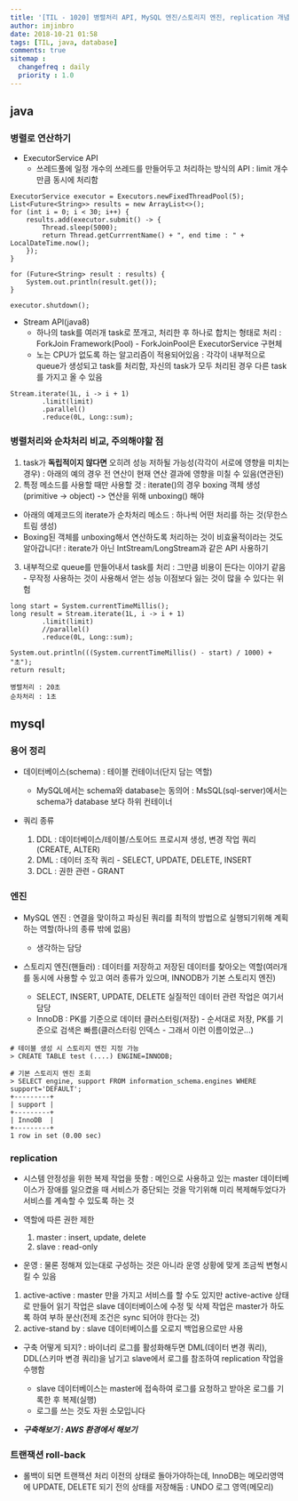 ```yaml
---
title: '[TIL - 1020] 병렬처리 API, MySQL 엔진/스토리지 엔진, replication 개념, 롤백하려면 어디에 저장?'
author: imjinbro
date: 2018-10-21 01:58
tags: [TIL, java, database]
comments: true
sitemap :
  changefreq : daily
  priority : 1.0
---
```

  
## java
### 병렬로 연산하기
* ExecutorService API 
  * 쓰레드풀에 일정 개수의 쓰레드를 만들어두고 처리하는 방식의 API : limit 개수만큼 동시에 처리함
  
~~~
ExecutorService executor = Executors.newFixedThreadPool(5);
List<Future<String>> results = new ArrayList<>();
for (int i = 0; i < 30; i++) {
    results.add(executor.submit() -> {
        Thread.sleep(5000);
        return Thread.getCurrrentName() + ", end time : " + LocalDateTime.now();
    });    
}

for (Future<String> result : results) {
    System.out.println(result.get());
}

executor.shutdown();
~~~
  
* Stream API(java8)
   * 하나의 task를 여러개 task로 쪼개고, 처리한 후 하나로 합치는 형태로 처리 : ForkJoin Framework(Pool) - ForkJoinPool은 ExecutorService 구현체
   * 노는 CPU가 없도록 하는 알고리즘이 적용되어있음 : 각각이 내부적으로 queue가 생성되고 task를 처리함, 자신의 task가 모두 처리된 경우 다른 task를 가지고 올 수 있음

~~~
Stream.iterate(1L, i -> i + 1)
        .limit(limit)
        .parallel()
        .reduce(0L, Long::sum);
~~~

### 병렬처리와 순차처리 비교, 주의해야할 점
1. task가 **독립적이지 않다면** 오히려 성능 저하될 가능성(각각이 서로에 영향을 미치는 경우) : 아래의 예의 경우 전 연산이 현재 연산 결과에 영향을 미칠 수 있음(연관된)
2. 특정 메소드를 사용할 때만 사용할 것 : iterate()의 경우 boxing 객체 생성(primitive -> object) -> 연산을 위해 unboxing() 해야
  * 아래의 예제코드의 iterate가 순차처리 메소드 : 하나씩 어떤 처리를 하는 것(무한스트림 생성)
  * Boxing된 객체를 unboxing해서 연산하도록 처리하는 것이 비효율적이라는 것도 알아갑니다! : iterate가 아닌 IntStream/LongStream과 같은 API 사용하기
  
3. 내부적으로 queue를 만들어내서 task를 처리 : 그만큼 비용이 든다는 이야기 같음 - 무작정 사용하는 것이 사용해서 얻는 성능 이점보다 잃는 것이 많을 수 있다는 위험
  
~~~
long start = System.currentTimeMillis();
long result = Stream.iterate(1L, i -> i + 1)
        .limit(limit)
        //parallel()
        .reduce(0L, Long::sum);

System.out.println(((System.currentTimeMillis() - start) / 1000) + "초");
return result;

병렬처리 : 20초
순차처리 : 1초
~~~
  
## mysql
### 용어 정리
* 데이터베이스(schema) : 테이블 컨테이너(단지 담는 역할)
  * MySQL에서는 schema와 database는 동의어 : MsSQL(sql-server)에서는 schema가 database 보다 하위 컨테이너
  
* 쿼리 종류
  1. DDL : 데이터베이스/테이블/스토어드 프로시져 생성, 변경 작업 쿼리(CREATE, ALTER)
  2. DML : 데이터 조작 쿼리 - SELECT, UPDATE, DELETE, INSERT
  3. DCL : 권한 관련 - GRANT
  
### 엔진
* MySQL 엔진 : 연결을 맞이하고 파싱된 쿼리를 최적의 방법으로 실행되기위해 계획하는 역할(하나의 종류 밖에 없음)
  * 생각하는 담당

* 스토리지 엔진(핸들러) : 데이터를 저장하고 저장된 데이터를 찾아오는 역할(여러개를 동시에 사용할 수 있고 여러 종류가 있으며, INNODB가 기본 스토리지 엔진)
  * SELECT, INSERT, UPDATE, DELETE 실질적인 데이터 관련 작업은 여기서 담당
  * InnoDB : PK를 기준으로 데이터 클러스터링(저장) - 순서대로 저장, PK를 기준으로 검색은 빠름(클러스터링 인덱스 - 그래서 이런 이름이었군...)
  
~~~
# 테이블 생성 시 스토리지 엔진 지정 가능
> CREATE TABLE test (....) ENGINE=INNODB;

# 기본 스토리지 엔진 조회
> SELECT engine, support FROM information_schema.engines WHERE support='DEFAULT';
+---------+
| support |
+---------+
| InnoDB  |
+---------+
1 row in set (0.00 sec)
~~~
  
### replication
* 시스템 안정성을 위한 복제 작업을 뜻함 : 메인으로 사용하고 있는 master 데이터베이스가 장애를 일으켰을 때 서비스가 중단되는 것을 막기위해 미리 복제해두었다가 서비스를 계속할 수 있도록 하는 것

* 역할에 따른 권한 제한
  1. master : insert, update, delete
  2. slave : read-only

* 운영 : 물론 정해져 있는대로 구성하는 것은 아니라 운영 상황에 맞게 조금씩 변형시킬 수 있음
 1. active-active : master 만을 가지고 서비스를 할 수도 있지만 active-active 상태로 만들어 읽기 작업은 slave 데이터베이스에 수정 및 삭제 작업은 master가 하도록 하여 부하 분산(전제 조건은 sync 되어야 한다는 것)
 2. active-stand by : slave 데이터베이스를 오로지 백업용으로만 사용
  
* 구축 어떻게 되지? : 바이너리 로그를 활성화해두면 DML(데이터 변경 쿼리), DDL(스키마 변경 쿼리)을 남기고 slave에서 로그를 참조하여 replication 작업을 수행함
  * slave 데이터베이스는 master에 접속하여 로그를 요청하고 받아온 로그를 기록한 후 복제(실행)
  * 로그를 쓰는 것도 자원 소모입니다

* ***구축해보기 : AWS 환경에서 해보기***
  
### 트랜잭션 roll-back
* 롤백이 되면 트랜잭션 처리 이전의 상태로 돌아가야하는데, InnoDB는 메모리영역에 UPDATE, DELETE 되기 전의 상태를 저장해둠 : UNDO 로그 영역(메모리)